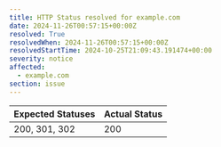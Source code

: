 ```yaml
---
title: HTTP Status resolved for example.com
date: 2024-11-26T00:57:15+00:00Z
resolved: True
resolvedWhen: 2024-11-26T00:57:15+00:00Z
resolvedStartTime: 2024-10-25T21:09:43.191474+00:00
severity: notice
affected:
  - example.com
section: issue
---
```


| Expected Statuses | Actual Status  |
|-------------------|----------------|
| 200, 301, 302 | 200 |
